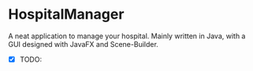# HospitalManager
A neat application to manage your hospital. 
Mainly written in Java, with a GUI designed with JavaFX and Scene-Builder.

- [x] TODO:
